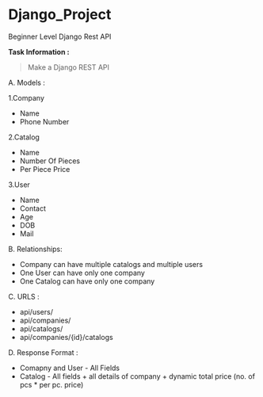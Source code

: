 # Django_Project
Beginner Level Django Rest API


**Task Information :**

>Make a Django REST API

A. Models :

  1.Company 
  - Name
  - Phone Number

  2.Catalog
  - Name
  - Number Of Pieces
  - Per Piece Price

  3.User
  - Name
  - Contact
  - Age
  - DOB
  - Mail


B. Relationships:
  - Company can have multiple catalogs and multiple users
  - One User can have only one company
  - One Catalog can have only one company

C. URLS : 
  - api/users/
  - api/companies/
  - api/catalogs/
  - api/companies/{id}/catalogs

D. Response Format :
  - Comapny and User - All Fields
  - Catalog - All fields + all details of company + dynamic total price (no. of pcs * per pc. price)
